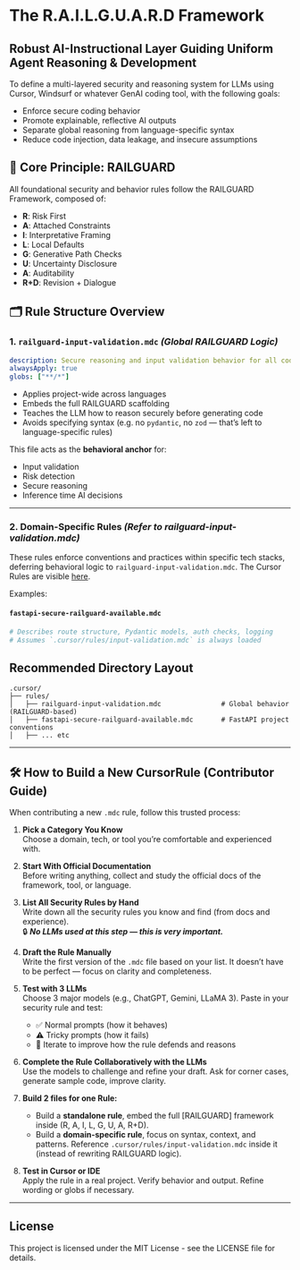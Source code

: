# The R.A.I.L.G.U.A.R.D Framework
## Robust AI-Instructional Layer Guiding Uniform Agent Reasoning & Development

To define a multi-layered security and reasoning system for LLMs using Cursor, Windsurf or whatever GenAI coding tool, with the following goals:
- Enforce secure coding behavior
- Promote explainable, reflective AI outputs
- Separate global reasoning from language-specific syntax
- Reduce code injection, data leakage, and insecure assumptions

## 🧠 Core Principle: RAILGUARD
All foundational security and behavior rules follow the RAILGUARD Framework, composed of:
- **R**: Risk First
- **A**: Attached Constraints
- **I**: Interpretative Framing
- **L**: Local Defaults
- **G**: Generative Path Checks
- **U**: Uncertainty Disclosure
- **A**: Auditability
- **R+D**: Revision + Dialogue

## 🗂️ Rule Structure Overview

### 1. `railguard-input-validation.mdc` *(Global RAILGUARD Logic)*
```yaml
description: Secure reasoning and input validation behavior for all code
alwaysApply: true
globs: ["**/*"]
```
- Applies project-wide across languages
- Embeds the full RAILGUARD scaffolding
- Teaches the LLM how to reason securely before generating code
- Avoids specifying syntax (e.g. no `pydantic`, no `zod` — that’s left to language-specific rules)

This file acts as the **behavioral anchor** for:
- Input validation
- Risk detection
- Secure reasoning
- Inference time AI decisions

---

### 2. Domain-Specific Rules *(Refer to railguard-input-validation.mdc)*
These rules enforce conventions and practices within specific tech stacks, deferring behavioral logic to `railguard-input-validation.mdc`.
The Cursor Rules are visible [here](https://github.com/brighton-labs/railguard-cursor-coding).

Examples:

#### `fastapi-secure-railguard-available.mdc`
```yaml
# Describes route structure, Pydantic models, auth checks, logging
# Assumes `.cursor/rules/input-validation.mdc` is always loaded
```

## Recommended Directory Layout
```
.cursor/
├── rules/
│   ├── railguard-input-validation.mdc               # Global behavior (RAILGUARD-based)
│   ├── fastapi-secure-railguard-available.mdc       # FastAPI project conventions
│   ├── ... etc
```
---

## 🛠️ How to Build a New CursorRule (Contributor Guide)

When contributing a new `.mdc` rule, follow this trusted process:

1. **Pick a Category You Know**  
   Choose a domain, tech, or tool you’re comfortable and experienced with.

2. **Start With Official Documentation**  
   Before writing anything, collect and study the official docs of the framework, tool, or language.

3. **List All Security Rules by Hand**  
   Write down all the security rules you know and find (from docs and experience).  
   🔒 _**No LLMs used at this step — this is very important.**_

4. **Draft the Rule Manually**  
   Write the first version of the `.mdc` file based on your list. It doesn’t have to be perfect — focus on clarity and completeness.

5. **Test with 3 LLMs**  
   Choose 3 major models (e.g., ChatGPT, Gemini, LLaMA 3). Paste in your security rule and test:
   - ✅ Normal prompts (how it behaves)
   - ⚠️ Tricky prompts (how it fails)
   - 🔁 Iterate to improve how the rule defends and reasons

6. **Complete the Rule Collaboratively with the LLMs**  
   Use the models to challenge and refine your draft. Ask for corner cases, generate sample code, improve clarity.

7. **Build 2 files for one Rule:**
   - Build a **standalone rule**, embed the full [RAILGUARD] framework inside (R, A, I, L, G, U, A, R+D).
   - Build a **domain-specific rule**, focus on syntax, context, and patterns. Reference `.cursor/rules/input-validation.mdc` inside it (instead of rewriting RAILGUARD logic).

8. **Test in Cursor or IDE**  
   Apply the rule in a real project. Verify behavior and output. Refine wording or globs if necessary.

---

## License
This project is licensed under the MIT License - see the LICENSE file for details.

